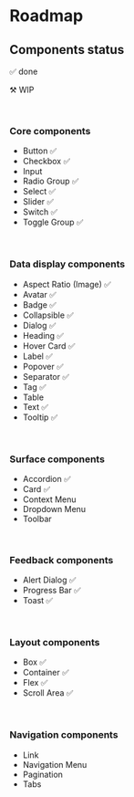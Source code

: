 # Roadmap

## Components status

✅ done

⚒️ WIP

<br>

### Core components

- Button ✅
- Checkbox ✅
- Input
- Radio Group ✅
- Select ✅
- Slider ✅
- Switch ✅
- Toggle Group ✅

<br>

### Data display components

- Aspect Ratio (Image) ✅
- Avatar ✅
- Badge ✅
- Collapsible ✅
- Dialog ✅
- Heading ✅
- Hover Card ✅
- Label ✅
- Popover ✅
- Separator ✅
- Tag ✅
- Table
- Text ✅
- Tooltip ✅

<br>

### Surface components

- Accordion ✅
- Card ✅
- Context Menu
- Dropdown Menu
- Toolbar

<br>

### Feedback components

- Alert Dialog ✅
- Progress Bar ✅
- Toast ✅

<br>

### Layout components

- Box ✅
- Container ✅
- Flex ✅
- Scroll Area ✅

<br>

### Navigation components

- Link
- Navigation Menu
- Pagination
- Tabs
